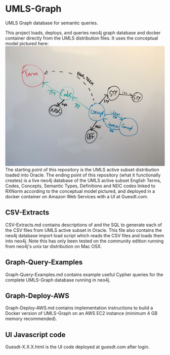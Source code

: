 # UMLS-Graph
UMLS Graph database for semantic queries.

This project loads, deploys, and queries neo4j graph database and docker container directly from the UMLS distribution files.
It uses the conceptual model pictured here: ![Alt text](UMLS-Graph-Model.jpg?raw=true "Title")
The starting point of this repository is the UMLS active subset distribution loaded into Oracle.
The ending point of this repository (what it functionally creates) is a live neo4j database of the UMLS active subset English Terms, Codes, Concepts, Semantic Types, Definitions and NDC codes linked to RXNorm according to the conceptual model pictured, and deployed in a docker container on Amazon Web Services with a UI at Guesdt.com.

## CSV-Extracts
CSV-Extracts.md contains descriptions of and the SQL to generate each of the CSV files from UMLS active subset in Oracle. This file also contains the neo4j database import load script which reads the CSV files and loads them into neo4j. Note this has only been tested on the community edition running from neo4j's unix tar distribution on Mac OSX.

## Graph-Query-Examples
Graph-Query-Examples.md contains example useful Cypher queries for the complete UMLS-Graph database running in neo4j.

## Graph-Deploy-AWS
Graph-Deploy-AWS.md contains implementation instructions to build a Docker version of UMLS-Graph on an AWS EC2 instance (minimum 4 GB memory recommended).

## UI Javascript code
Guesdt-X.X.X.html is the UI code deployed at guesdt.com after login.
